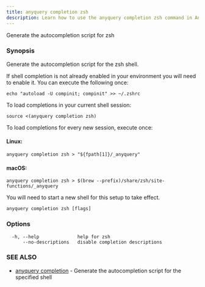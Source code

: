 ```yaml
---
title: anyquery completion zsh
description: Learn how to use the anyquery completion zsh command in AnyQuery.
---
```


Generate the autocompletion script for zsh

### Synopsis

Generate the autocompletion script for the zsh shell.

If shell completion is not already enabled in your environment you will need
to enable it.  You can execute the following once:

	echo "autoload -U compinit; compinit" >> ~/.zshrc

To load completions in your current shell session:

	source <(anyquery completion zsh)

To load completions for every new session, execute once:

#### Linux:

	anyquery completion zsh > "${fpath[1]}/_anyquery"

#### macOS:

	anyquery completion zsh > $(brew --prefix)/share/zsh/site-functions/_anyquery

You will need to start a new shell for this setup to take effect.


```
anyquery completion zsh [flags]
```

### Options

```
  -h, --help              help for zsh
      --no-descriptions   disable completion descriptions
```

### SEE ALSO

* [anyquery completion](../anyquery_completion)	 - Generate the autocompletion script for the specified shell
